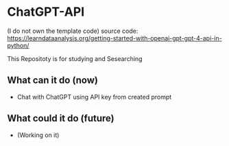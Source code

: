 # ChatGPT-API
(I do not own the template code)
source code: https://learndataanalysis.org/getting-started-with-openai-gpt-gpt-4-api-in-python/

This Repositoty is for studying and Sesearching

## What can it do (now)

- Chat with ChatGPT using API key from created prompt

## What could it do (future)

- (Working on it)
